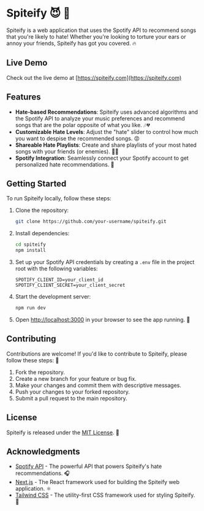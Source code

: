 # Spiteify 😈 🎵

Spiteify is a web application that uses the Spotify API to recommend songs that you're likely to hate! Whether you're looking to torture your ears or annoy your friends, Spiteify has got you covered. 🔥

## Live Demo

Check out the live demo at [https://spiteify.com](https://spiteify.com)

## Features

- **Hate-based Recommendations**: Spiteify uses advanced algorithms and the Spotify API to analyze your music preferences and recommend songs that are the polar opposite of what you like. 🎶💔
- **Customizable Hate Levels**: Adjust the "hate" slider to control how much you want to despise the recommended songs. 😡
- **Shareable Hate Playlists**: Create and share playlists of your most hated songs with your friends (or enemies). 👬👫
- **Spotify Integration**: Seamlessly connect your Spotify account to get personalized hate recommendations. 🔗

## Getting Started

To run Spiteify locally, follow these steps:

1. Clone the repository:

    ```bash
    git clone https://github.com/your-username/spiteify.git
    ```

2. Install dependencies:

    ```bash
    cd spiteify
    npm install
    ```

3. Set up your Spotify API credentials by creating a `.env` file in the project root with the following variables:

    ```
    SPOTIFY_CLIENT_ID=your_client_id
    SPOTIFY_CLIENT_SECRET=your_client_secret
    ```

4. Start the development server:

    ```bash
    npm run dev
    ```

5. Open [http://localhost:3000](http://localhost:3000) in your browser to see the app running. 🚀

## Contributing

Contributions are welcome! If you'd like to contribute to Spiteify, please follow these steps: 🤝

1. Fork the repository.
2. Create a new branch for your feature or bug fix.
3. Make your changes and commit them with descriptive messages.
4. Push your changes to your forked repository.
5. Submit a pull request to the main repository.

## License

Spiteify is released under the [MIT License](https://opensource.org/licenses/MIT). 📜

## Acknowledgments

- [Spotify API](https://developer.spotify.com/documentation/web-api/) - The powerful API that powers Spiteify's hate recommendations. 🎧
- [Next.js](https://nextjs.org/) - The React framework used for building the Spiteify web application. ⚛️
- [Tailwind CSS](https://tailwindcss.com/) - The utility-first CSS framework used for styling Spiteify. 💅
